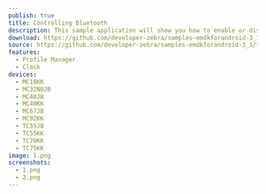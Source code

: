 ```yaml
---
publish: true
title: Controlling Bluetooth
description: This sample application will show you how to enable or disable the bluetooth radio on a device.
download: https://github.com/developer-zebra/samples-emdkforandroid-3_1/archive/ProfileWirelessMgrSample1.zip
source: https://github.com/developer-zebra/samples-emdkforandroid-3_1/tree/ProfileWirelessMgrSample1
features: 
  - Profile Manager
  - Clock
devices: 
  - MC18KK
  - MC32N0JB
  - MC40JB
  - MC40KK
  - MC67JB
  - MC92KK
  - TC55JB
  - TC55KK
  - TC70KK
  - TC75KK
image: 1.png
screenshots: 
  - 1.png
  - 2.png
---
```


